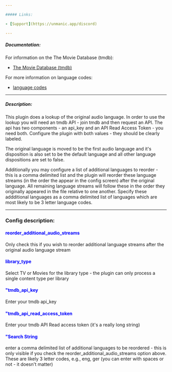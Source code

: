 ```yaml
---

##### Links:

- [Support](https://unmanic.app/discord)

---
```


##### Documentation:

For information on the The Movie Database (tmdb):
- [The Movie Database (tmdb)](https://www.themoviedb.org/)

For more information on language codes:
- [language codes](https://en.wikipedia.org/wiki/List_of_ISO_639-2_codes)

---

##### Description:

This plugin does a lookup of the original audio language.  In order to use the lookup you will need an tmdb API - join tmdb and then request an API. The api has two components - an api_key and an API Read Access Token - you need both.
Configure the plugin with both values - they should be clearly labeled.

The original language is moved to be the first audio language and it's disposition is also set to be the default language and all other language dispositions are set to false.

Additionally you may configure a list of additional languages to reorder - this is a comma delimited list and the plugin will reorder these language streams (in the order the appear in the config screen) after the original language.
All remaining language streams will follow these in the order they originally appeared in the file relative to one another.
Specify these addditional languages as a comma delimited list of languages which are most likely to be 3 letter language codes.

---
### Config description:

#### <span style="color:blue">reorder_additional_audio_streams</span>
Only check this if you wish to reorder additional language streams after the original audio language stream

#### <span style="color:blue">library_type</span>
Select TV or Movies for the library type - the plugin can only process a single content type per library

#### <span style="color:blue">"tmdb_api_key</span>
Enter your tmdb api_key

#### <span style="color:blue">"tmdb_api_read_access_token</span>
Enter your tmdb API Read access token (it's a really long string)

#### <span style="color:blue">"Search String</span>
enter a comma delimited list of additional languages to be reordered - this is only visible if you check the reorder_additional_audio_streams option above.
These are likely 3 letter codes, e.g., eng, ger (you can enter with spaces or not - it doesn't matter)


